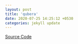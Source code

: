 ```yaml
---
layout: post
title: 'qubera'
date: 2020-07-25 14:25:12 +0530
categories: jekyll update
---
```


[Source Code][qubera-src]

[qubera-src]: https://github.com/swatisbhat/qubera
